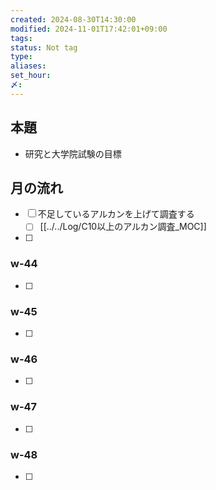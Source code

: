 ```yaml
---
created: 2024-08-30T14:30:00
modified: 2024-11-01T17:42:01+09:00
tags: 
status: Not tag
type: 
aliases: 
set_hour: 
〆: 
---
```

## 本題
- 研究と大学院試験の目標
## 月の流れ
- [ ] 不足しているアルカンを上げて調査する
	- [ ] [[../../Log/C10以上のアルカン調査_MOC]]
- [ ] 
### w-44
- [ ] 
### w-45
- [ ] 
### w-46
- [ ] 
### w-47
- [ ] 
### w-48
- [ ] 